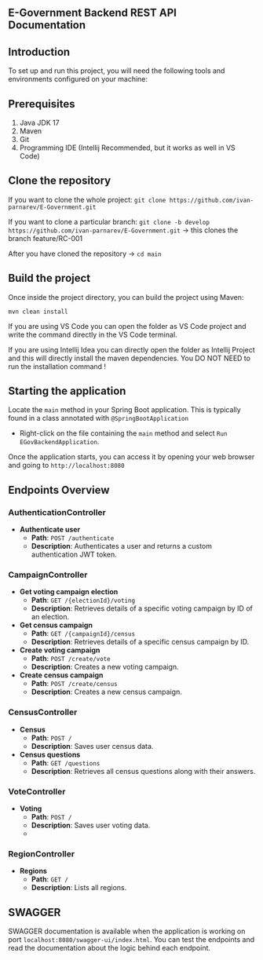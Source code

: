 
## E-Government Backend REST API Documentation

## Introduction
To set up and run this project, you will need the following tools and environments configured on your machine:
## Prerequisites
1. Java JDK 17
2. Maven
3. Git
4. Programming IDE (Intellij Recommended, but it works as well in VS Code)

## Clone the repository
If you want to clone the whole project:
`git clone https://github.com/ivan-parnarev/E-Government.git`

If you want to clone a particular branch:
`git clone -b develop https://github.com/ivan-parnarev/E-Government.git` -> this clones the branch feature/RC-001

After you have cloned the repository -> `cd main`

## Build the project
Once inside the project directory, you can build the project using Maven:

`mvn clean install`

If you are using VS Code you can open the folder as VS Code project and write the command directly in the VS Code terminal.

If you are using Intellij Idea you can directly open the folder as Intellij Project and this will directly install the maven dependencies. You DO NOT NEED to run the installation command !

## Starting the application
Locate the `main` method in your Spring Boot application. This is typically found in a class annotated with `@SpringBootApplication`

- Right-click on the file containing the `main` method and select `Run EGovBackendApplication`.

Once the application starts, you can access it by opening your web browser and going to `http://localhost:8080`

## Endpoints Overview

### AuthenticationController
- **Authenticate user**
    - **Path**: `POST /authenticate`
    - **Description**: Authenticates a user and returns a custom authentication JWT token.

### CampaignController
- **Get voting campaign election**
    - **Path**: `GET /{electionId}/voting`
    - **Description**: Retrieves details of a specific voting campaign by ID of an election.
- **Get census campaign**
    - **Path**: `GET /{campaignId}/census`
    - **Description**: Retrieves details of a specific census campaign by ID.
- **Create voting campaign**
    - **Path**: `POST /create/vote`
    - **Description**: Creates a new voting campaign.
- **Create census campaign**
    - **Path**: `POST /create/census`
    - **Description**: Creates a new census campaign.

### CensusController
- **Census**
    - **Path**: `POST /`
    - **Description**: Saves user census data.
- **Census questions**
    - **Path**: `GET /questions`
    - **Description**: Retrieves all census questions along with their answers.

### VoteController
- **Voting**
    - **Path**: `POST /`
    - **Description**: Saves user voting data.
    -
### RegionController
- **Regions**
    - **Path**: `GET /`
    - **Description**: Lists all regions.

## SWAGGER
SWAGGER documentation is available when the application is working on port `localhost:8080/swagger-ui/index.html`. You can test the endpoints and read the documentation about the logic behind each endpoint. 